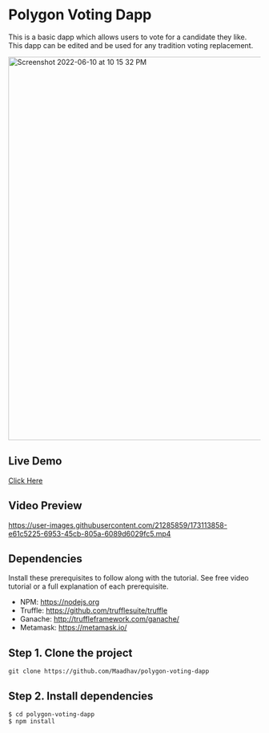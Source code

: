 # Polygon Voting Dapp

This is a basic dapp which allows users to vote for a candidate they like. This dapp can be edited and be used for any tradition voting replacement.

<img width="765" alt="Screenshot 2022-06-10 at 10 15 32 PM" src="https://user-images.githubusercontent.com/21285859/173113435-444f0f51-5b10-4cda-bd9f-d33b3ab02721.png">

## Live Demo
[Click Here](https://stellular-queijadas-541f19.netlify.app/)

## Video Preview

https://user-images.githubusercontent.com/21285859/173113858-e61c5225-6953-45cb-805a-6089d6029fc5.mp4


## Dependencies

Install these prerequisites to follow along with the tutorial. See free video tutorial or a full explanation of each prerequisite.

- NPM: https://nodejs.org
- Truffle: https://github.com/trufflesuite/truffle
- Ganache: http://truffleframework.com/ganache/
- Metamask: https://metamask.io/

## Step 1. Clone the project

`git clone https://github.com/Maadhav/polygon-voting-dapp`

## Step 2. Install dependencies

```
$ cd polygon-voting-dapp
$ npm install
```
